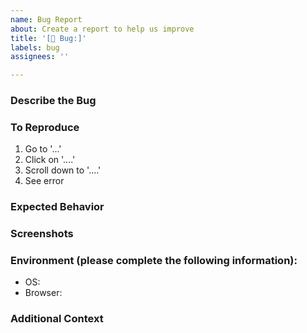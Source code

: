 ```yaml
---
name: Bug Report
about: Create a report to help us improve
title: '[🐞 Bug:]'
labels: bug
assignees: ''

---
```


### Describe the Bug
<!-- A clear and concise description of what the bug is. -->

### To Reproduce
<!-- Steps to reproduce the behavior: -->
1. Go to '...'
2. Click on '....'
3. Scroll down to '....'
4. See error

### Expected Behavior
<!-- A clear and concise description of what you expected to happen. -->

### Screenshots
<!-- If applicable, add screenshots to help explain your problem. -->

### Environment (please complete the following information):
- OS: <!--[e.g. macOS 14.4, iOS 17.14.1] -->
- Browser: <!-- [e.g. chrome 123.0.6312.59, safari 17.4] -->

### Additional Context
<!-- Add any other context about the problem here. -->
